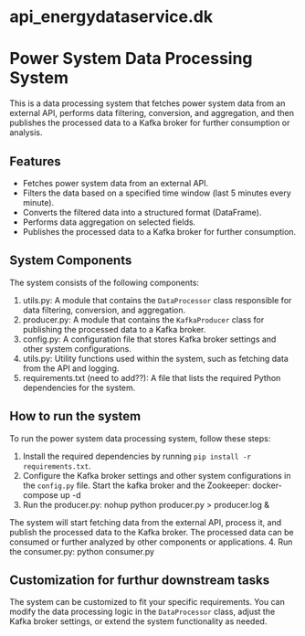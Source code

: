 # api_energydataservice.dk

# Power System Data Processing System

This is a data processing system that fetches power system data from an external API, performs data filtering, conversion, and aggregation, and then publishes the processed data to a Kafka broker for further consumption or analysis.

## Features

- Fetches power system data from an external API.
- Filters the data based on a specified time window (last 5 minutes every minute).
- Converts the filtered data into a structured format (DataFrame).
- Performs data aggregation on selected fields.
- Publishes the processed data to a Kafka broker for further consumption.

## System Components

The system consists of the following components:


1.  utils.py: A module that contains the `DataProcessor` class responsible for data filtering, conversion, and aggregation.
2.  producer.py: A module that contains the `KafkaProducer` class for publishing the processed data to a Kafka broker.
3.  config.py: A configuration file that stores Kafka broker settings and other system configurations.
4.  utils.py: Utility functions used within the system, such as fetching data from the API and logging.
5.  requirements.txt (need to add??): A file that lists the required Python dependencies for the system.

## How to run the system

To run the power system data processing system, follow these steps:

1. Install the required dependencies by running `pip install -r requirements.txt`.
2. Configure the Kafka broker settings and other system configurations in the `config.py` file.
   Start the kafka broker and the Zookeeper: docker-compose up -d
3. Run the producer.py: nohup python producer.py > producer.log &

The system will start fetching data from the external API, process it, and publish the processed data to the Kafka broker. The processed data can be consumed or further analyzed by other components or applications.
4. Run the consumer.py: python consumer.py

## Customization for furthur downstream tasks

The system can be customized to fit your specific requirements. You can modify the data processing logic in the `DataProcessor` class, adjust the Kafka broker settings, or extend the system functionality as needed.





